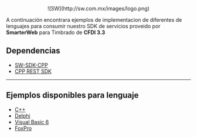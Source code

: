 <p align="center">
    ![SW](http://sw.com.mx/images/logo.png)
</p>

A continuación encontrara ejemplos de implementacion de diferentes de lenguajes para consumir nuestro SDK de servicios proveido por **SmarterWeb** para Timbrado de **CFDI 3.3**

Dependencias
------------
* [SW-SDK-CPP](https://github.com/Microsoft/cpprestsdk)
* [CPP REST SDK](https://github.com/Microsoft/cpprestsdk)

----------------
Ejemplos disponibles para lenguaje
---------
* [C++](https://github.com/lunasoft/sw-sdk-cpp/tree/feature/SDT3.0.2.4/Samples/C++)
* [Delphi](https://github.com/lunasoft/sw-sdk-cpp/tree/feature/SDT3.0.2.4/Samples/DELPHI)
* [Visual Basic 6](https://github.com/lunasoft/sw-sdk-cpp/tree/feature/SDT3.0.2.4/Samples/VISUAL%20BASIC%206)
* [FoxPro](https://github.com/lunasoft/sw-sdk-cpp/tree/feature/SDT3.0.2.4/Samples/VISUAL%20FOXPRO)
